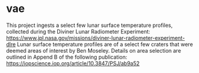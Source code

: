 # vae

This project ingests a select few lunar surface temperature profiles, collected during the Diviner Lunar Radiometer Experiment: https://www.jpl.nasa.gov/missions/diviner-lunar-radiometer-experiment-dlre
Lunar surface temperature profiles are of a select few craters that were deemed areas of interest by Ben Moseley. Details on area selection are outlined in Append B of the following publication: https://iopscience.iop.org/article/10.3847/PSJ/ab9a52
